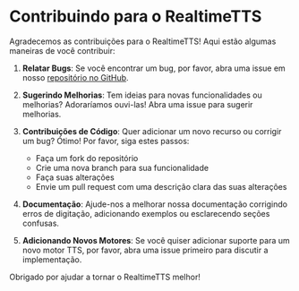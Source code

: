 # Contribuindo para o RealtimeTTS

Agradecemos as contribuições para o RealtimeTTS! Aqui estão algumas maneiras de você contribuir:

1. **Relatar Bugs**: Se você encontrar um bug, por favor, abra uma issue em nosso [repositório no GitHub](https://github.com/KoljaB/RealtimeTTS/issues).

2. **Sugerindo Melhorias**: Tem ideias para novas funcionalidades ou melhorias? Adoraríamos ouvi-las! Abra uma issue para sugerir melhorias.

3. **Contribuições de Código**: Quer adicionar um novo recurso ou corrigir um bug? Ótimo! Por favor, siga estes passos:
   - Faça um fork do repositório
   - Crie uma nova branch para sua funcionalidade
   - Faça suas alterações
   - Envie um pull request com uma descrição clara das suas alterações

4. **Documentação**: Ajude-nos a melhorar nossa documentação corrigindo erros de digitação, adicionando exemplos ou esclarecendo seções confusas.

5. **Adicionando Novos Motores**: Se você quiser adicionar suporte para um novo motor TTS, por favor, abra uma issue primeiro para discutir a implementação.


Obrigado por ajudar a tornar o RealtimeTTS melhor!

